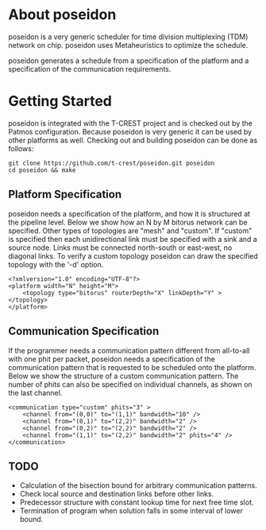 About poseidon
==============

poseidon is a very generic scheduler for time division multiplexing (TDM) network on chip.
poseidon uses Metaheuristics to optimize the schedule.

poseidon generates a schedule from a specification of the platform and a specification of the communication requirements.


Getting Started
===============
poseidon is integrated with the T-CREST project and is checked out by the Patmos configuration.
Because poseidon is very generic it can be used by other platforms as well.
Checking out and building poseidon can be done as follows:

    git clone https://github.com/t-crest/poseidon.git poseidon
    cd poseidon && make


Platform Specification
----------------------
poseidon needs a specification of the platform, and how it is structured at the pipeline level.
Below we show how an N by M bitorus network can be specified. Other types of topologies are "mesh" and "custom".
If "custom" is specified then each unidirectional link must be specified with a sink and a source node.
Links must be connected north-south or east-west, no diagonal links.
To verify a custom topology poseidon can draw the specified topology with the '-d' option.


    <?xmlversion="1.0" encoding="UTF-8"?>
    <platform width="N" height="M">
        <topology type="bitorus" routerDepth="X" linkDepth="Y" ></topology>
    </platform>


Communication Specification
---------------------------
If the programmer needs a communication pattern different from all-to-all with one phit per packet, poseidon needs a specification of the communication pattern that is requested to be scheduled onto the platform.
Below we show the structure of a custom communication pattern.
The number of phits can also be specified on individual channels, as shown on the last channel.

    <communication type="custom" phits="3" >
        <channel from="(0,0)" to="(1,1)" bandwidth="10" />
        <channel from="(0,1)" to="(2,2)" bandwidth="2" />
        <channel from="(0,2)" to="(2,2)" bandwidth="2" />
        <channel from="(1,1)" to="(2,2)" bandwidth="2" phits="4" />
    </communication>

TODO
----
- Calculation of the bisection bound for arbitrary communication patterns.
- Check local source and destination links before other links.
- Predecessor structure with constant lookup time for next free time slot.
- Termination of program when solution falls in some interval of lower bound.
